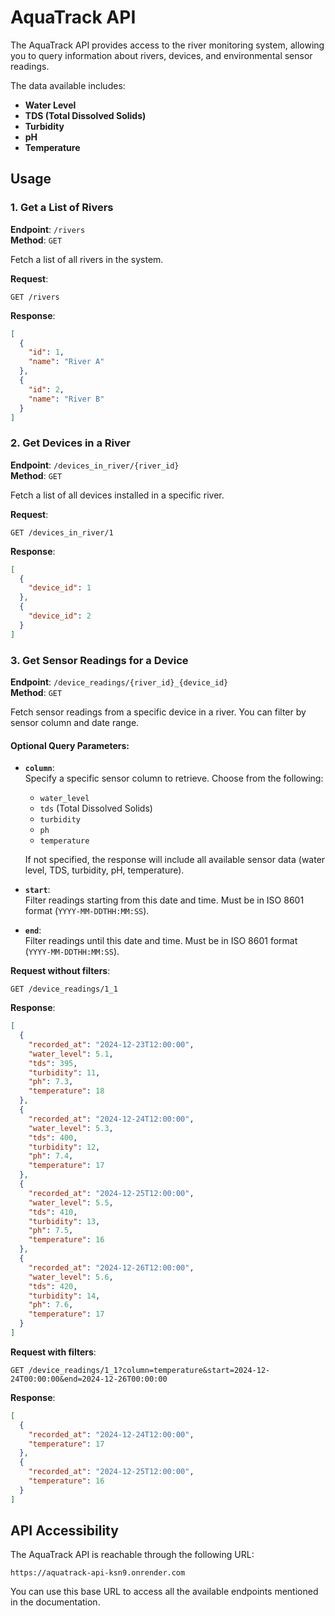 # AquaTrack API

The AquaTrack API provides access to the river monitoring system, allowing you to query information about rivers, devices, and environmental sensor readings.

The data available includes:
- **Water Level**
- **TDS (Total Dissolved Solids)**
- **Turbidity**
- **pH**
- **Temperature**

## Usage

### 1. Get a List of Rivers

**Endpoint**: `/rivers`  
**Method**: `GET`

Fetch a list of all rivers in the system.

**Request**:
```http
GET /rivers
```
**Response**:
```json
[
  {
    "id": 1,
    "name": "River A"
  },
  {
    "id": 2,
    "name": "River B"
  }
]
```

### 2. Get Devices in a River

**Endpoint**: `/devices_in_river/{river_id}`  
**Method**: `GET`

Fetch a list of all devices installed in a specific river.

**Request**:
```http
GET /devices_in_river/1
```
**Response**:
```json
[
  {
    "device_id": 1
  },
  {
    "device_id": 2
  }
]
```

### 3. Get Sensor Readings for a Device

**Endpoint**: `/device_readings/{river_id}_{device_id}`  
**Method**: `GET`

Fetch sensor readings from a specific device in a river. You can filter by sensor column and date range.

#### Optional Query Parameters:

- **`column`**:  
  Specify a specific sensor column to retrieve. Choose from the following:
  - `water_level`
  - `tds` (Total Dissolved Solids)
  - `turbidity`
  - `ph`
  - `temperature`

  If not specified, the response will include all available sensor data (water level, TDS, turbidity, pH, temperature).

- **`start`**:  
  Filter readings starting from this date and time. Must be in ISO 8601 format (`YYYY-MM-DDTHH:MM:SS`).

- **`end`**:  
  Filter readings until this date and time. Must be in ISO 8601 format (`YYYY-MM-DDTHH:MM:SS`).

**Request without filters**:
```http
GET /device_readings/1_1
```
**Response**:
```json
[
  {
    "recorded_at": "2024-12-23T12:00:00",
    "water_level": 5.1,
    "tds": 395,
    "turbidity": 11,
    "ph": 7.3,
    "temperature": 18
  },
  {
    "recorded_at": "2024-12-24T12:00:00",
    "water_level": 5.3,
    "tds": 400,
    "turbidity": 12,
    "ph": 7.4,
    "temperature": 17
  },
  {
    "recorded_at": "2024-12-25T12:00:00",
    "water_level": 5.5,
    "tds": 410,
    "turbidity": 13,
    "ph": 7.5,
    "temperature": 16
  },
  {
    "recorded_at": "2024-12-26T12:00:00",
    "water_level": 5.6,
    "tds": 420,
    "turbidity": 14,
    "ph": 7.6,
    "temperature": 17
  }
]
```

**Request with filters**:
```http
GET /device_readings/1_1?column=temperature&start=2024-12-24T00:00:00&end=2024-12-26T00:00:00
```
**Response**:
```json
[
  {
    "recorded_at": "2024-12-24T12:00:00",
    "temperature": 17
  },
  {
    "recorded_at": "2024-12-25T12:00:00",
    "temperature": 16
  }
]
```

## API Accessibility

The AquaTrack API is reachable through the following URL:

`https://aquatrack-api-ksn9.onrender.com`

You can use this base URL to access all the available endpoints mentioned in the documentation.
